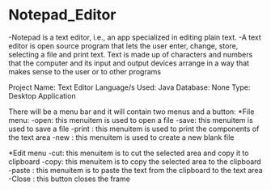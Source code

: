 # Notepad_Editor

-Notepad is a text editor, i.e., an app specialized in editing plain text. 
-A text editor is open source program that lets the user enter, change, store, selecting a file and print text. Text is made up of characters and numbers that the computer and its input and output devices arrange in a way that makes sense to the user or to other programs

Project Name:	Text Editor
Language/s Used:	Java
Database:	None
Type:	Desktop Application

There will be a menu bar and it will contain two menus and a button: 
*File menu:
-open: this menuitem is used to open a file
-save: this menuitem is used to save a file
-print : this menuitem is used to print the components of the text area
-new : this menuitem is used to create a new blank file

*Edit menu
-cut: this menuitem is to cut the selected area and copy it to clipboard
-copy: this menuitem is to copy the selected area to the clipboard
-paste : this menuitem is to paste the text from the clipboard to the text area
-Close : this button closes the frame
